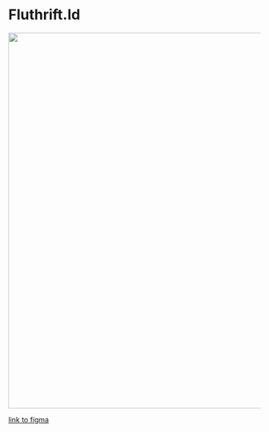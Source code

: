 # Fluthrift.Id

<img src="https://github.com/harysusilo50/Fluthrift.Id/blob/main/Free%20Mug%20%26%20Laptop%20Website%20Mockup%20PSD.png" width="750px">

[link to figma](https://www.figma.com/proto/wycRm0RLsV5mjxccfWatZ5/Fluthrift.id?node-id=7%3A269&scaling=min-zoom&page-id=0%3A1)
